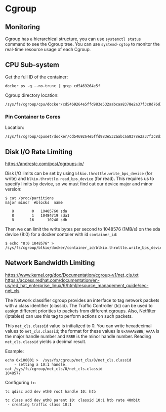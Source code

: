 # Cgroup

## Monitoring

Cgroup has a hierarchical structure, you can use `systemctl status` command to see the Cgroup tree.
You can use `systemd-cgtop` to monitor the real-time resource usage of each Cgroup.

## CPU Sub-system

Get the full ID of the container:

```
docker ps -q --no-trunc | grep cd5469264e5f
```

Cgroup directory location:

```
/sys/fs/cgroup/cpu/docker/cd5469264e5ffd983e532aabcaa8378e2a37f3c8d76d7fe4312c8783dca10bc7
```

### Pin Container to Cores

Location:

```
/sys/fs/cgroup/cpuset/docker/cd5469264e5ffd983e532aabcaa8378e2a37f3c8d76d7fe4312c8783dca10bc7/cpuset.cpus
```

## Disk I/O Rate Limiting

https://andrestc.com/post/cgroups-io/

Disk I/O limits can be set by using `blkio.throttle.write_bps_device` (for write) and `blkio.throttle.read_bps_device` (for read).
This requires us to specify limits by device, so we must find out our device major and minor version:

```
$ cat /proc/partitions
major minor  #blocks  name

   8        0   10485760 sda
   8        1   10484719 sda1
   8       16      10240 sdb
```

Then we can limit the write bytes per second to 1048576 (1MB/s) on the sda device (8:0) for a docker contaier with id `container_id`:

```
$ echo "8:0 1048576" > /sys/fs/cgroup/blkio/docker/container_id/blkio.throttle.write_bps_device
```

## Network Bandwidth Limiting

https://www.kernel.org/doc/Documentation/cgroup-v1/net_cls.txt
https://access.redhat.com/documentation/en-us/red_hat_enterprise_linux/6/html/resource_management_guide/sec-net_cls

The Network classifier cgroup provides an interface to tag network packets with a class identifier (classid).
The Traffic Controller (tc) can be used to assign different priorities to packets from different cgroups.
Also, Netfilter (iptables) can use this tag to perform actions on such packets.

This `net_cls.classid` value is initialized to 0.
You can write hexadecimal values to `net_cls.classid`; the format for these values is `0xAAAABBBB`; `AAAA` is the major handle number and `BBBB` is the minor handle number.
Reading `net_cls.classid` yields a decimal result.

Example:
```
echo 0x100001 >  /sys/fs/cgroup/net_cls/0/net_cls.classid
	- setting a 10:1 handle.
cat /sys/fs/cgroup/net_cls/0/net_cls.classid
1048577
```

Configuring `tc`:
```
tc qdisc add dev eth0 root handle 10: htb

tc class add dev eth0 parent 10: classid 10:1 htb rate 40mbit
 - creating traffic class 10:1
```
